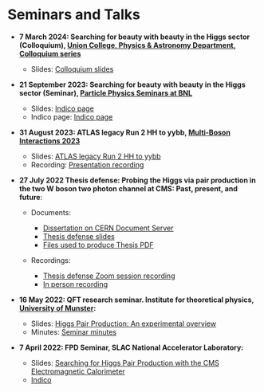# Seminars and Talks

- **7 March 2024: Searching for beauty with beauty in the Higgs sector (Colloquium), [Union College, Physics & Astronomy Department, Colloquium series](https://www.union.edu/physics-and-astronomy/colloquium-series)** <br /> 

  - Slides: <a href="../Documents/7_March_2024_Searching_For_Beauty_With_Beauty_In_The_Higgs_Sector.pdf" target="_blank">Colloquium slides</a> <br />

- **21 September 2023: Searching for beauty with beauty in the Higgs sector (Seminar), [Particle Physics Seminars at BNL](https://indico.bnl.gov/event/20453/)** <br /> 

  - Slides: <a href="https://indico.bnl.gov/event/20453/" target="_blank">Indico page</a> <br />
  - Indico page: <a href="https://indico.bnl.gov/event/20453/" target="_blank">Indico page</a> <br />

- **31 August 2023: ATLAS legacy Run 2 HH to yybb, [Multi-Boson Interactions 2023](https://indico.cern.ch/event/1263917/timetable/?view=standard)** <br /> 

  - Slides: <a href="https://indico.cern.ch/event/1263917/contributions/5475488/attachments/2706665/4700853/August_2023_MBI_yybb.pdf" target="_blank">ATLAS legacy Run 2 HH to yybb</a> <br />
  - Recording: <a href="https://indico.cern.ch/event/1263917/contributions/5475488/attachments/2706665/4700853/August_2023_MBI_yybb.pdf" target="_blank">Presentation recording</a> <br />

- **27 July 2022 Thesis defense: Probing the Higgs via pair production in the two W boson two photon channel at CMS: Past, present, and future**: <br /> 

  - Documents: <br /> 
    - <a href="http://cds.cern.ch/record/2824863" target="_blank">Dissertation on CERN Document Server</a> <br />
    - <a href="../Documents/Thesis/27_July_2022_Abraham_Tishelman_Charny_Thesis_Defense.pdf" target="_blank">Thesis defense slides</a> <br />
    - <a href="https://github.com/atishelmanch/Thesis" target="_blank">Files used to produce Thesis PDF</a> <br />
  
  - Recordings: <br /> 
    - <a href="https://www.youtube.com/watch?v=jSFuoSsFUSE" target="_blank">Thesis defense Zoom session recording</a> <br />
    - <a href="https://www.youtube.com/watch?v=iuks4KnG5Qg&t=0s" target="_blank">In person recording</a> <br />

- **16 May 2022: QFT research seminar. Institute for theoretical physics, [University of Munster](https://www.uni-muenster.de/Physik.TP/en/teaching/courses/research_seminar_quantum_field_theory_ss2022.html):** <br /> 

  - Slides: <a href="../Documents/16_May_2022_Higgs_Pair_Production_An_Experimental_Overview.pdf" target="_blank">Higgs Pair Production: An experimental overview</a> <br />
  - Minutes: [Seminar minutes](../Documents/Munster_Seminar_Minutes.md)
  
- **7 April 2022: FPD Seminar, SLAC National Accelerator Laboratory:** <br /> 

  - Slides: [Searching for Higgs Pair Production with the CMS Electromagnetic Calorimeter](https://indico.slac.stanford.edu/event/7185/attachments/1571/4122/7_April_2022_Abraham_Tishelman_Charny_SLAC_Seminar.pdf) <br />
  - [Indico](https://indico.slac.stanford.edu/event/7185/)
